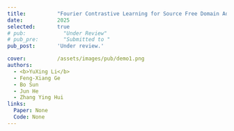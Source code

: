 ```yaml
---
title:          "Fourier Contrastive Learning for Source Free Domain Adaptation"
date:           2025
selected:       true
# pub:            "Under Review"
# pub_pre:        "Submitted to "
pub_post:       'Under review.'

cover:          /assets/images/pub/demo1.png
authors:
  - <b>YuXing Li</b>
  - Feng-Xiang Ge
  - Bo Sun
  - Jun He
  - Zhang Ying Hui
links:
  Paper: None
  Code: None
---
```


